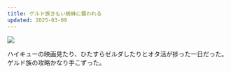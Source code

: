 ```yaml
---
title: ゲルド族きもい蜘蛛に襲われる
updated: 2025-03-09
---
```

![](https://i.imgur.com/Tf7sldi.jpeg)

ハイキューの映画見たり、ひたすらゼルダしたりとオタ活が捗った一日だった。ゲルド族の攻略かなり手こずった。